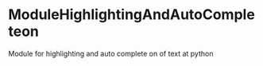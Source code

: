 # ModuleHighlightingAndAutoCompleteon
Module for highlighting and auto complete on of text at python
